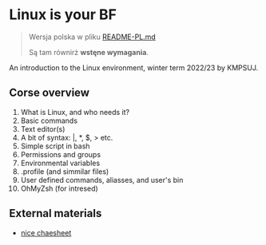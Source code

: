 # Linux is your BF

> Wersja polska w pliku [README-PL.md](README-PL.md)
> 
> Są tam równirż **wstęne wymagania**.

An introduction to the Linux environment, winter term 2022/23 by KMPSUJ.

## Corse overview
1. What is Linux, and who needs it?
2. Basic commands
3. Text editor(s)
4. A bit of syntax: |, \*, $, > etc.
5. Simple script in bash
6. Permissions and groups
7. Environmental variables
8. .profile (and simmilar files)
9. User defined commands, aliasses, and user's bin
10. OhMyZsh (for intresed) 

## External materials
* [nice chaesheet](https://sites.tufts.edu/cbi/files/2013/01/linux_cheat_sheet.pdf)
